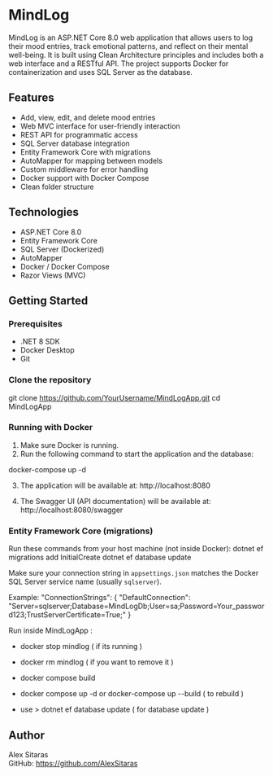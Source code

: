 # MindLog

MindLog is an ASP.NET Core 8.0 web application that allows users to log their mood entries, track emotional patterns, and reflect on their mental well-being. It is built using Clean Architecture principles and includes both a web interface and a RESTful API. The project supports Docker for containerization and uses SQL Server as the database.

## Features

- Add, view, edit, and delete mood entries
- Web MVC interface for user-friendly interaction
- REST API for programmatic access
- SQL Server database integration
- Entity Framework Core with migrations
- AutoMapper for mapping between models
- Custom middleware for error handling
- Docker support with Docker Compose
- Clean folder structure

## Technologies

- ASP.NET Core 8.0
- Entity Framework Core
- SQL Server (Dockerized)
- AutoMapper
- Docker / Docker Compose
- Razor Views (MVC)

## Getting Started

### Prerequisites

- .NET 8 SDK
- Docker Desktop
- Git

### Clone the repository
git clone https://github.com/YourUsername/MindLogApp.git
cd MindLogApp


### Running with Docker

1. Make sure Docker is running.
2. Run the following command to start the application and the database:

docker-compose up -d

3. The application will be available at: http://localhost:8080


4. The Swagger UI (API documentation) will be available at: http://localhost:8080/swagger

### Entity Framework Core (migrations)

Run these commands from your host machine (not inside Docker):
dotnet ef migrations add InitialCreate
dotnet ef database update

Make sure your connection string in `appsettings.json` matches the Docker SQL Server service name (usually `sqlserver`).

Example:
"ConnectionStrings": {
"DefaultConnection": "Server=sqlserver;Database=MindLogDb;User=sa;Password=Your_password123;TrustServerCertificate=True;"
}

Run inside MindLogApp : 

- docker stop mindlog ( if its running )

- docker rm mindlog ( if you want to remove it )

- docker compose build

- docker compose up -d  or docker-compose up --build ( to rebuild )
- use > dotnet ef database update ( for database update )

## Author

Alex Sitaras  
GitHub: https://github.com/AlexSitaras




